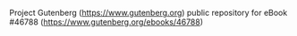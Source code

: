 Project Gutenberg (https://www.gutenberg.org) public repository for eBook #46788 (https://www.gutenberg.org/ebooks/46788)
